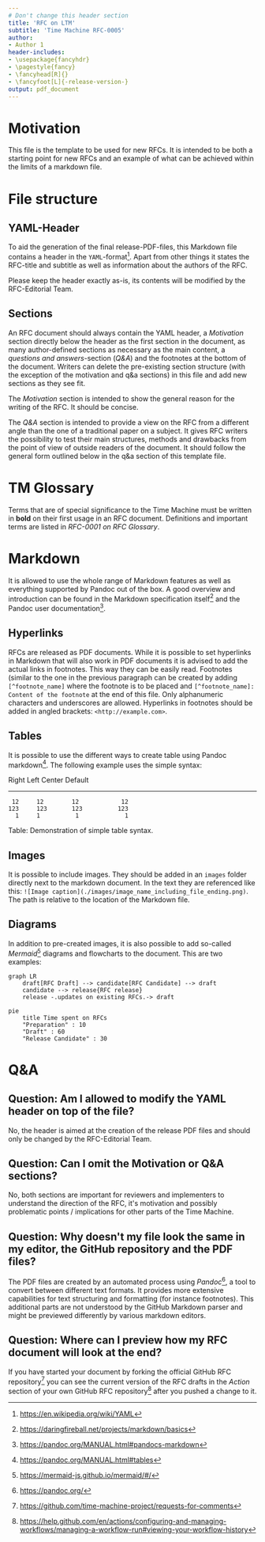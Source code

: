 ```yaml
---
# Don't change this header section
title: 'RFC on LTM'
subtitle: 'Time Machine RFC-0005'
author:
- Author 1
header-includes:
- \usepackage{fancyhdr}
- \pagestyle{fancy}
- \fancyhead[R]{}
- \fancyfoot[L]{-release-version-}
output: pdf_document
---
```


# Motivation

This file is the template to be used for new RFCs. It is intended to be both a starting point for new RFCs and an example of what can be achieved within the limits of a markdown file.

# File structure

## YAML-Header

To aid the generation of the final release-PDF-files, this Markdown file contains a header in the `YAML`-format[^yaml]. Apart from other things it states the RFC-title and subtitle as well as information about the authors of the RFC.

Please keep the header exactly as-is, its contents will be modified by the RFC-Editorial Team.

## Sections

An RFC document should always contain the YAML header, a *Motivation* section directly below the header as the first section in the document, as many author-defined sections as necessary as the main content, a *questions and answers*-section (*Q&A*) and the footnotes at the bottom of the document. Writers can delete the pre-existing section structure (with the exception of the motivation and q&a sections) in this file and add new sections as they see fit.

The *Motivation* section is intended to show the general reason for the writing of the RFC. It should be concise.

The *Q&A* section is intended to provide a view on the RFC from a different angle than the one of a traditional paper on a subject. It gives RFC writers the possibility to test their main structures, methods and drawbacks from the point of view of outside readers of the document. It should follow the general form outlined below in the q&a section of this template file.

# TM Glossary

Terms that are of special significance to the Time Machine must be written in **bold** on their first usage in an RFC document. Definitions and important terms are listed in *RFC-0001 on RFC Glossary*.

# Markdown

It is allowed to use the whole range of Markdown features as well as everything supported by Pandoc out of the box. A good overview and introduction can be found in the Markdown specification itself[^daring_markdown] and the Pandoc user documentation[^pandoc_markdown].

## Hyperlinks

RFCs are released as PDF documents. While it is possible to set hyperlinks in Markdown that will also work in PDF documents it is advised to add the actual links in footnotes. This way they can be easily read.  Footnotes (similar to the one in the previous paragraph can be created by adding `[^footnote_name]` where the footnote is to be placed and `[^footnote_name]: Content of the footnote` at the end of this file. Only alphanumeric characters and underscores are allowed. Hyperlinks in footnotes should be added in angled brackets: `<http://example.com>`.

## Tables

It is possible to use the different ways to create table using Pandoc markdown[^pandoc_tables]. The following example uses the simple syntax:

  Right     Left     Center     Default
-------     ------ ----------   -------
     12     12        12            12
    123     123       123          123
      1     1          1             1

Table:  Demonstration of simple table syntax.

## Images

It is possible to include images. They should be added in an `images` folder directly next to the markdown document. In the text they are referenced like this: `![Image caption](./images/image_name_including_file_ending.png)`. The path is relative to the location of the Markdown file.

## Diagrams

In addition to pre-created images, it is also possible to add so-called *Mermaid*[^mermaid] diagrams and flowcharts to the document. This are two examples:

```mermaid
graph LR
    draft[RFC Draft] --> candidate[RFC Candidate] --> draft
    candidate --> release{RFC release}
    release -.updates on existing RFCs.-> draft
```

```mermaid
pie
    title Time spent on RFCs
    "Preparation" : 10
    "Draft" : 60
    "Release Candidate" : 30
```

# Q&A

## Question: Am I allowed to modify the YAML header on top of the file?

No, the header is aimed at the creation of the release PDF files and should only be changed by the RFC-Editorial Team.

## Question: Can I omit the Motivation or Q&A sections?

No, both sections are important for reviewers and implementers to understand the direction of the RFC, it's motivation and possibly problematic points / implications for other parts of the Time Machine.

## Question: Why doesn't my file look the same in my editor, the GitHub repository and the PDF files?

The PDF files are created by an automated process using *Pandoc*[^pandoc], a tool to convert between different text formats. It provides more extensive capabilities for text structuring and formatting (for instance footnotes). This additional parts are not understood by the GitHub Markdown parser and might be previewed differently by various markdown editors.

## Question: Where can I preview how my RFC document will look at the end?

If you have started your document by forking the official GitHub RFC repository[^rfc_repo] you can see the current version of the RFC drafts in the *Action* section of your own GitHub RFC repository[^github_manage_action] after you pushed a change to it.

<!-- Footnote area: Please keep the list of footnotes sorted alphabetically to simplify managing them -->

[^daring_markdown]: <https://daringfireball.net/projects/markdown/basics>
[^github_manage_action]: <https://help.github.com/en/actions/configuring-and-managing-workflows/managing-a-workflow-run#viewing-your-workflow-history>
[^mermaid]: <https://mermaid-js.github.io/mermaid/#/>
[^pandoc]: <https://pandoc.org/>
[^pandoc_markdown]: <https://pandoc.org/MANUAL.html#pandocs-markdown>
[^pandoc_tables]: <https://pandoc.org/MANUAL.html#tables>
[^rfc_repo]: <https://github.com/time-machine-project/requests-for-comments>
[^yaml]: <https://en.wikipedia.org/wiki/YAML>
